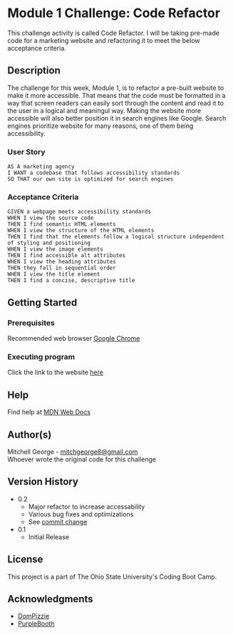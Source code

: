 # Module 1 Challenge: Code Refactor

This challenge activity is called Code Refactor. I will be taking pre-made code for a marketing website and refactoring it to meet the below acceptance criteria.

## Description

The challenge for this week, Module 1, is to refactor a pre-built website to make it more accessible. That means that the code must be formatted in a way that screen readers can easily sort through the content and read it to the user in a logical and meaningul way. Making the website more accessible will also better position it in search engines like Google. Search engines prioritize website for many reasons, one of them being accessibility.

### User Story

```
AS A marketing agency
I WANT a codebase that follows accessibility standards
SO THAT our own site is optimized for search engines
```

### Acceptance Criteria

```
GIVEN a webpage meets accessibility standards
WHEN I view the source code
THEN I find semantic HTML elements
WHEN I view the structure of the HTML elements
THEN I find that the elements follow a logical structure independent of styling and positioning
WHEN I view the image elements
THEN I find accessible alt attributes
WHEN I view the heading attributes
THEN they fall in sequential order
WHEN I view the title element
THEN I find a concise, descriptive title
```

## Getting Started

### Prerequisites

Recommended web browser [Google Chrome](https://www.google.com/chrome/)

### Executing program

Click the link to the website [here](https://mitchgeorge8.github.io/challenge-01-code-refactor/)

## Help

Find help at [MDN Web Docs](https://developer.mozilla.org/en-US/)

## Author(s)

Mitchell George - mitchgeorge8@gmail.com<br/>
Whoever wrote the original code for this challenge<br/>

## Version History

* 0.2
    * Major refactor to increase accessability
    * Various bug fixes and optimizations
    * See [commit change](https://github.com/mitchgeorge8/challenge-01-code-refactor/commits/main)
* 0.1
    * Initial Release

## License

This project is a part of The Ohio State University's Coding Boot Camp.

## Acknowledgments

* [DomPizzie](https://gist.github.com/DomPizzie/7a5ff55ffa9081f2de27c315f5018afc)
* [PurpleBooth](https://gist.github.com/PurpleBooth/109311bb0361f32d87a2)